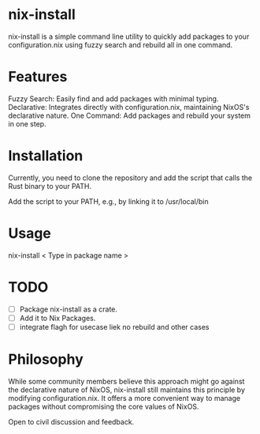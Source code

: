 # nix-install
nix-install is a simple command line utility to quickly add packages to your configuration.nix using fuzzy search and rebuild all in one command.

# Features
Fuzzy Search: Easily find and add packages with minimal typing.
Declarative: Integrates directly with configuration.nix, maintaining NixOS's declarative nature.
One Command: Add packages and rebuild your system in one step.

# Installation
Currently, you need to clone the repository and add the script that calls the Rust binary to your PATH.

Add the script to your PATH, e.g., by linking it to /usr/local/bin

# Usage
nix-install
< Type in package name >
# TODO
- [ ] Package nix-install as a crate.
- [ ] Add it to Nix Packages.
- [ ] integrate flagh for usecase liek no rebuild and other cases

# Philosophy
While some community members believe this approach might go against the declarative nature of NixOS, nix-install still maintains this principle by modifying configuration.nix. It offers a more convenient way to manage packages without compromising the core values of NixOS.

Open to civil discussion and feedback.
